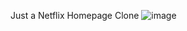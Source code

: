 Just a Netflix Homepage Clone
![image](https://user-images.githubusercontent.com/124498274/216815700-1e93c306-c2ed-4dd7-a355-6e5c07c62e36.png)
